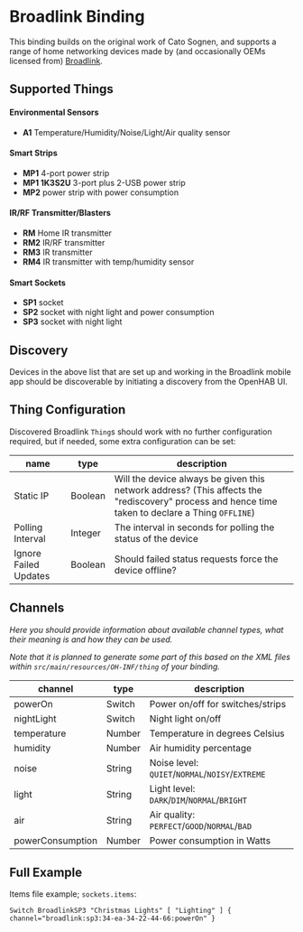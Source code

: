 # Broadlink Binding

This binding builds on the original work of Cato Sognen, and supports a range of home
networking devices made by (and occasionally OEMs licensed from) [Broadlink](https://www.ibroadlink.com/).

## Supported Things

#### Environmental Sensors
- **A1** Temperature/Humidity/Noise/Light/Air quality sensor

#### Smart Strips
- **MP1** 4-port power strip
- **MP1 1K3S2U** 3-port plus 2-USB power strip
- **MP2** power strip with power consumption

#### IR/RF Transmitter/Blasters
- **RM** Home IR transmitter
- **RM2** IR/RF transmitter
- **RM3** IR transmitter
- **RM4** IR transmitter with temp/humidity sensor

#### Smart Sockets
- **SP1** socket
- **SP2** socket with night light and power consumption
- **SP3** socket with night light


## Discovery

Devices in the above list that are set up and 
working in the Broadlink mobile app should be discoverable
by initiating a discovery from the OpenHAB UI.

## Thing Configuration

Discovered Broadlink `Thing`s should work with no further configuration required,
but if needed, some extra configuration can be set:

| name                  | type    | description |
|-----------------------|---------|-------------|
| Static IP             | Boolean | Will the device always be given this network address? (This affects the "rediscovery" process and hence time taken to declare a Thing `OFFLINE`)|
| Polling Interval      | Integer | The interval in seconds for polling the status of the device |
| Ignore Failed Updates | Boolean | Should failed status requests force the device offline? |



## Channels

_Here you should provide information about available channel types, what their meaning is and how they can be used._

_Note that it is planned to generate some part of this based on the XML files within ```src/main/resources/OH-INF/thing``` of your binding._

| channel     | type   | description                      |
|-------------|--------|----------------------------------|
| powerOn     | Switch | Power on/off for switches/strips |
| nightLight  | Switch | Night light on/off               |
| temperature | Number | Temperature in degrees Celsius   |
| humidity    | Number | Air humidity percentage          |
| noise       | String | Noise level: `QUIET`/`NORMAL`/`NOISY`/`EXTREME` |
| light       | String | Light level: `DARK`/`DIM`/`NORMAL`/`BRIGHT` |
| air         | String | Air quality: `PERFECT`/`GOOD`/`NORMAL`/`BAD` |
| powerConsumption | Number | Power consumption in Watts |

## Full Example

Items file example; `sockets.items`:
```
Switch BroadlinkSP3 "Christmas Lights" [ "Lighting" ] { channel="broadlink:sp3:34-ea-34-22-44-66:powerOn" } 
```